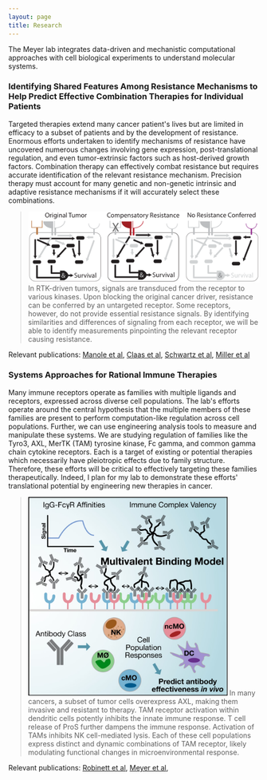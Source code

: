 ```yaml
---
layout: page
title: Research
---
```


The Meyer lab integrates data-driven and mechanistic computational approaches with cell biological experiments to understand molecular systems.

### Identifying Shared Features Among Resistance Mechanisms to Help Predict Effective Combination Therapies for Individual Patients

Targeted therapies extend many cancer patient's lives but are limited in efficacy to a subset of patients and by the development of resistance. Enormous efforts undertaken to identify mechanisms of resistance have uncovered numerous changes involving gene expression, post-translational regulation, and even tumor-extrinsic factors such as host-derived growth factors. Combination therapy can effectively combat resistance but requires accurate identification of the relevant resistance mechanism. Precision therapy must account for many genetic and non-genetic intrinsic and adaptive resistance mechanisms if it will accurately select these combinations.

> <img src="/public/images/resistanceConcept.svg" width="600px" alt="Resistance concept" />  
> In RTK-driven tumors, signals are transduced from the receptor to various kinases. Upon blocking the original cancer driver, resistance can be conferred by an untargeted receptor. Some receptors, however, do not provide essential resistance signals. By identifying similarities and differences of signaling from each receptor, we will be able to identify measurements pinpointing the relevant receptor causing resistance.

Relevant publications: [Manole et al](https://asmlab.org/publications/#Manole5219), [Claas et al](https://asmlab.org/publications/#Claas2018), [Schwartz et al](https://asmlab.org/publications/#BarneyPeyton), [Miller et al](https://asmlab.org/publications/#Miller16032016)

### Systems Approaches for Rational Immune Therapies

Many immune receptors operate as families with multiple ligands and receptors, expressed across diverse cell populations. The lab's efforts operate around the central hypothesis that the multiple members of these families are present to perform computation-like regulation across cell populations. Further, we can use engineering analysis tools to measure and manipulate these systems. We are studying regulation of families like the Tyro3, AXL, MerTK (TAM) tyrosine kinase, Fc gamma, and common gamma chain cytokine receptors. Each is a target of existing or potential therapies which necessarily have pleiotropic effects due to family structure. Therefore, these efforts will be critical to effectively targeting these families therapeutically. Indeed, I plan for my lab to demonstrate these efforts' translational potential by engineering new therapies in cancer.

> <img src="/public/images/FcgR.jpg" width="400px" alt="FcgR modeling" />  
> In many cancers, a subset of tumor cells overexpress AXL, making them invasive and resistant to therapy. TAM receptor activation within dendritic cells potently inhibits the innate immune response. T cell release of ProS further dampens the immune response. Activation of TAMs inhibits NK cell-mediated lysis. Each of these cell populations express distinct and dynamic combinations of TAM receptor, likely modulating functional changes in microenvironmental response.

Relevant publications: [Robinett et al](https://asmlab.org/publications/#FcgR), [Meyer et al](https://asmlab.org/publications/#Meyer:CellSys), 
